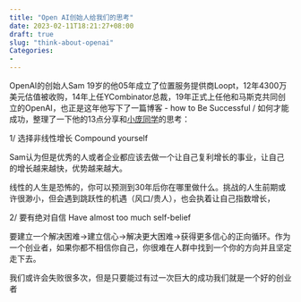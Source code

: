 ```yaml
---
title: "Open AI创始人给我们的思考"
date: 2023-02-11T18:21:27+08:00
draft: true
slug: "think-about-openai"
Categories: 
- 
---
```


OpenAI的创始人Sam 19岁的他05年成立了位置服务提供商Loopt，12年4300万美元估值被收购，14年上任YCombinator总裁，19年正式上任他和马斯克共同创立的OpenAI，也正是这年他写下了一篇博客 - how to Be Successful / 如何才能成功，整理了一下他的13点分享和[小庞同学](https://mobile.twitter.com/0xthefool)的思考：

1/ 选择非线性增长 Compound yourself

Sam认为但是优秀的人或者企业都应该去做一个让自己复利增长的事业，让自己的增长越来越快，优势越来越大。

线性的人生是恐怖的，你可以预测到30年后你在哪里做什么。挑战的人生前期或许很渺小，但会遇到跳跃性的机遇（风口/贵人），也会执着让自己指数增长，

2/ 要有绝对自信 Have almost too much self-belief

要建立一个解决困难->建立信心->解决更大困难->获得更多信心的正向循环。作为一个创业者，如果你都不相信你自己，你很难在人群中找到一个你的方向并且坚定走下去。

我们或许会失败很多次，但是只要能过有过一次巨大的成功我们就是一个好的创业者


